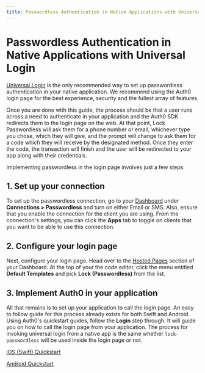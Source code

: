 ```yaml
---
title: Passwordless Authentication in Native Applications with Universal Login
---
```

# Passwordless Authentication in Native Applications with Universal Login

[Universal Login](/hosted-pages/login) is the only recommended way to set up passwordless authentication in your native application. We recommend using the Auth0 login page for the best experience, security and the fullest array of features.

Once you are done with this guide, the process should be that a user runs across a need to authenticate in your application and the Auth0 SDK redirects them to the login page on the web. At that point, Lock Passwordless will ask them for a phone number or email, whichever type you chose, which they will give, and the prompt will change to ask them for a code which they will receive by the designated method. Once they enter the code, the transaction will finish and the user will be redirected to your app along with their credentials.

Implementing passwordless in the login page involves just a few steps.

## 1. Set up your connection

To set up the passwordless connection, go to your [Dashboard](${manage_url}/#/connections/passwordless) under **Connections > Passwordless** and turn on either Email or SMS. Also, ensure that you enable the connection for the client you are using. From the connection's settings, you can click the **Apps** tab to toggle on clients that you want to be able to use this connection.

## 2. Configure your login page

Next, configure your login page. Head over to the [Hosted Pages](${manage_url}/#/login_page) section of your Dashboard. At the top of your the code editor, click the menu entitled **Default Templates** and pick **Lock (Passwordless)** from the list.

## 3. Implement Auth0 in your application

All that remains is to set up your application to call the login page. An easy to follow guide for this process already exists for both Swift and Android. Using Auth0's quickstart guides, follow the **Login** step through. It will guide you on how to call the login page from your application. The process for invoking universal login from a native app is the same whether `lock-passwordless` will be used inside the login page or not.

[iOS (Swift) Quickstart](/quickstart/native/ios-swift/00-login)

[Android Quickstart](/quickstart/native/android/00-login)